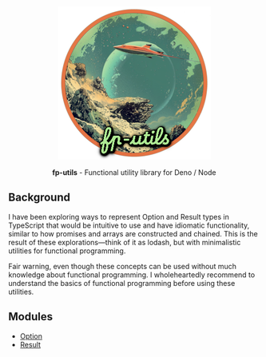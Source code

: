 <p align="center">
  <img src="/assets/fp-utils.png">
</p>

<p align="center"><b>fp-utils</b> - Functional utility library for Deno / Node</p>

## Background

I have been exploring ways to represent Option and Result types in TypeScript
that would be intuitive to use and have idiomatic functionality, similar to how
promises and arrays are constructed and chained. This is the result of these
explorations—think of it as lodash, but with minimalistic utilities for
functional programming.

Fair warning, even though these concepts can be used without much knowledge
about functional programming. I wholeheartedly recommend to understand the
basics of functional programming before using these utilities.

## Modules

- [Option](/option/README.md)
- [Result](/result/README.md)
